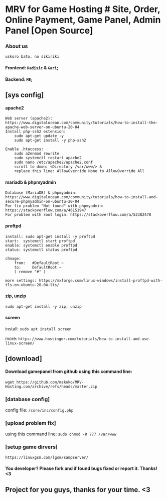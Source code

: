 # MRV for Game Hosting # Site, Order, Online Payment, Game Panel, Admin Panel [Open Source]

### About us
``uskoro bato, no sikiriki``

#### Frontend: `Radisic` & `Gari`;
#### Backend: `ME`;


## [sys config]
#### apache2
	Web server (apache2): https://www.digitalocean.com/community/tutorials/how-to-install-the-apache-web-server-on-ubuntu-20-04
	Install php-ssh2 extension:
		sudo apt-get update -y
		sudo apt-get install -y php-ssh2

	Enable .htaccess:
		sudo a2enmod rewrite
		sudo systemctl restart apache2
		sudo nano /etc/apache2/apache2.conf
		scroll to down: <Directory /var/www/> &
		replace this line: AllowOverride None to AllowOverride All

#### mariadb & phpmyadmin
	Database (MariaDB) & phpmyadmin: https://www.digitalocean.com/community/tutorials/how-to-install-and-secure-phpmyadmin-on-ubuntu-20-04
	For fix problem "Not found" with phpmyadmin: https://stackoverflow.com/a/46151947
	For problem with root login: https://stackoverflow.com/a/52382478

#### proftpd
	install: sudo apt-get install -y proftpd
	start: 	systemctl start proftpd
	enable: systemctl enable proftpd
	status: systemctl status proftpd

	chnage:
		from:	#DefaultRoot ~
		to: 	DefaultRoot ~
		( remove "#" )

	more settings: https://mxforge.com/linux-windows/install-proftpd-with-tls-on-ubuntu-20-04-lts/

#### zip, unzip
``sudo apt-get install -y zip, unzip``

#### screen
install: ``sudo apt install screen``

more: ``https://www.hostinger.com/tutorials/how-to-install-and-use-linux-screen/``

## [download]

#### Download gamepanel from github using this command line:
``wget https://github.com/mskoko/MRV-Hosting.com/archive/refs/heads/master.zip``


### [database config]
config file: ``/core/inc/config.php``


### [upload problem fix]
using this command line: ``sudo chmod -R 777 /var/www``


### [setup game dirvers]
``https://linuxgsm.com/lgsm/sampserver/``

#### You developer? Please fork and if found bugs fixed or report it. Thanks! <3

## Project for you guys, thanks for your time. <3
